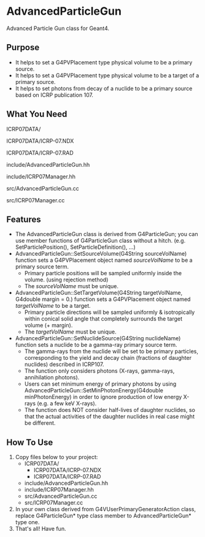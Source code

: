 # AdvancedParticleGun
Advanced Particle Gun class for Geant4.



## Purpose

- It helps to set a G4PVPlacement type physical volume to be a primary source.
- It helps to set a G4PVPlacement type physical volume to be a target of a primary source.
- It helps to set photons from decay of a nuclide to be a primary source based on ICRP publication 107.



## What You Need

ICRP07DATA/

ICRP07DATA/ICRP-07.NDX

ICRP07DATA/ICRP-07.RAD

include/AdvancedParticleGun.hh

include/ICRP07Manager.hh

src/AdvancedParticleGun.cc

src/ICRP07Manager.cc



## Features

- The AdvancedParticleGun class is derived from G4ParticleGun; you can use member functions of G4ParticleGun class without a hitch. (e.g. SetParticlePosition(), SetParticleDefinition(), ...)
- AdvancedParticleGun::SetSourceVolume(G4String sourceVolName) function sets a G4PVPlacement object named *sourceVolName* to be a primary source term.
  - Primary particle positions will be sampled uniformly inside the volume. (using rejection method)
  - The *sourceVolName* must be unique.
- AdvancedParticleGun::SetTargetVolume(G4String targetVolName, G4double margin = 0.) function sets a G4PVPlacement object named *targetVolName* to be a target.
  - Primary particle directions will be sampled uniformly & isotropically within conical solid angle that completely surrounds the target volume (+ margin).
  - The *targetVolName* must be unique.
- AdvancedParticleGun::SetNuclideSource(G4String nuclideName) function sets a nuclide to be a gamma-ray primary source term.
  - The gamma-rays from the nuclide will be set to be primary particles, corresponding to the yield and decay chain (fractions of daughter nuclides) described in ICRP107.
  - The function only considers photons (X-rays, gamma-rays, annihilation photons).
  - Users can set minimum energy of primary photons by using AdvancedParticleGun::SetMinPhotonEnergy(G4double minPhotonEnergy) in order to ignore production of low energy X-rays (e.g. a few keV X-rays).
  - The function does NOT consider half-lives of daughter nuclides, so that the actual activities of the daughter nuclides in real case might be different.



## How To Use

1. Copy files below to your project:
   - ICRP07DATA/
     - ICRP07DATA/ICRP-07.NDX
     - ICRP07DATA/ICRP-07.RAD
   - include/AdvancedParticleGun.hh
   - include/ICRP07Manager.hh
   - src/AdvancedParticleGun.cc
   - src/ICRP07Manager.cc
2. In your own class derived from G4VUserPrimaryGeneratorAction class, replace G4ParticleGun* type class member to AdvancedParticleGun* type one.
3. That's all! Have fun.